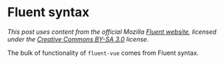 # Fluent syntax

*This post uses content from the official Mozilla [Fluent website](https://projectfluent.org/), licensed under the [Creative Commons BY-SA 3.0](https://www.mozilla.org/en-US/foundation/licensing/) license.*

The bulk of functionality of `fluent-vue` comes from Fluent syntax.
